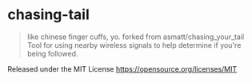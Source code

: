# chasing-tail
> like chinese finger cuffs, yo.
forked from asmatt/chasing_your_tail
Tool for using nearby wireless signals to help determine if you're being followed. 

Released under the MIT License https://opensource.org/licenses/MIT
